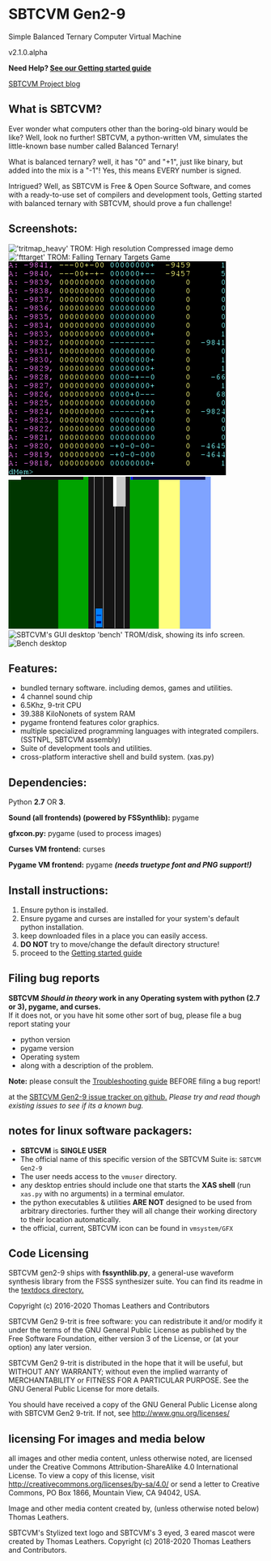 # SBTCVM Gen2-9
Simple Balanced Ternary Computer Virtual Machine     
     
v2.1.0.alpha    

**Need Help? [See our Getting started guide](/guide.md)**

[SBTCVM Project blog](https://sbtcvm.blogspot.com/)


## What is SBTCVM?

Ever wonder what computers other than the boring-old binary would be like? Well, look no further!
SBTCVM, a python-written VM, simulates the little-known base number called Balanced Ternary!

What is balanced ternary? well, it has "0" and "+1", just like binary, 
but added into the mix is a "-1"! Yes, this means EVERY number is signed. 

Intrigued? Well, as
SBTCVM is Free & Open Source Software, and comes with a ready-to-use
set of compilers and development tools, Getting started with balanced 
ternary with SBTCVM, should prove a fun challenge!

## Screenshots:

!['tritmap_heavy' TROM: High resolution Compressed image demo](/textdocs/screenshots/tritmap.png)
!['fttarget' TROM: Falling Ternary Targets Game](/textdocs/screenshots/fttarget.png)
!['clicalc' TROM's memory monitor](/textdocs/screenshots/monitor1.png)
!['ontrain' TROM: Oncoming Trains game](/textdocs/screenshots/ontrain1.png)
![SBTCVM's GUI desktop 'bench' TROM/disk, showing its info screen.](/textdocs/screenshots/bench1.png)
![Bench desktop](/textdocs/screenshots/bench2.png)

## Features:

- bundled ternary software. including demos, games and utilities.
- 4 channel sound chip
- 6.5Khz, 9-trit CPU
- 39.388 KiloNonets of system RAM
- pygame frontend features color graphics.
- multiple specialized programming languages with integrated compilers. (SSTNPL, SBTCVM assembly)
- Suite of development tools and utilities.
- cross-platform interactive shell and build system. (xas.py)

## Dependencies:

Python __2.7__ OR __3__.

**Sound (all frontends) (powered by FSSynthlib):** pygame

**gfxcon.py:** pygame (used to process images)

**Curses VM frontend:** curses

**Pygame VM frontend:** pygame _**(needs truetype font and PNG support!)**_

## Install instructions:

1. Ensure python is installed.
2. Ensure pygame and curses are installed for your system's default python installation.
3. keep downloaded files in a place you can easily access.
4. **DO NOT** try to move/change the default directory structure!
5. proceed to the [Getting started guide](/guide.md)


## Filing bug reports

**SBTCVM _Should in theory_ work in any Operating system with  python (2.7 or 3), pygame, and curses.**     
If it does not, or you have hit some other sort of bug, please file a bug report stating your 

 - python version
 - pygame version
 - Operating system
 - along with a description of the problem.

 
**Note:** please consult the [Troubleshooting guide](/textdocs/mdhelp/troubleshoot/troubleshoot.md)
 BEFORE filing a bug report!


at the [SBTCVM Gen2-9 issue tracker on github.](https://github.com/SBTCVM/SBTCVM-Gen2-9/issues)
_Please try and read though existing issues to see if its a known bug._

## notes for linux software packagers:

- **SBTCVM** is **SINGLE USER**
- The official name of this specific version of the SBTCVM Suite is: `SBTCVM Gen2-9`
- The user needs access to the `vmuser` directory.
- any desktop entries should include one that starts the **XAS shell** (run `xas.py` with no arguments) in a terminal emulator.
- the python executables & utilities **ARE NOT** designed to be used from arbitrary directories. further they will all change their working directory to their location automatically.
- the official, current, SBTCVM icon can be found in `vmsystem/GFX`



## Code Licensing

SBTCVM gen2-9 ships with **fssynthlib.py**, a general-use waveform synthesis library from
the FSSS synthesizer suite. You can find its readme in the [textdocs directory.](/textdocs/fssynthlib_README.md)
     
Copyright (c) 2016-2020 Thomas Leathers and Contributors 


  SBTCVM Gen2 9-trit is free software: you can redistribute it and/or modify
  it under the terms of the GNU General Public License as published by
  the Free Software Foundation, either version 3 of the License, or
  (at your option) any later version.
  
  SBTCVM Gen2 9-trit is distributed in the hope that it will be useful,
  but WITHOUT ANY WARRANTY; without even the implied warranty of
  MERCHANTABILITY or FITNESS FOR A PARTICULAR PURPOSE. See the
  GNU General Public License for more details.
 
  You should have received a copy of the GNU General Public License
  along with SBTCVM Gen2 9-trit. If not, see <http://www.gnu.org/licenses/>

## licensing For images and media below

all images and other media content, unless otherwise noted,
are licensed under the Creative Commons Attribution-ShareAlike 4.0
International License. To view a copy of this license, visit
http://creativecommons.org/licenses/by-sa/4.0/ or send a letter to
Creative Commons, PO Box 1866, Mountain View, CA 94042, USA.

Image and other media content created by, (unless otherwise noted below) Thomas Leathers.

SBTCVM's Stylized text logo and SBTCVM's 3 eyed, 3 eared mascot were created by Thomas Leathers.
Copyright (c) 2018-2020 Thomas Leathers and Contributors.
